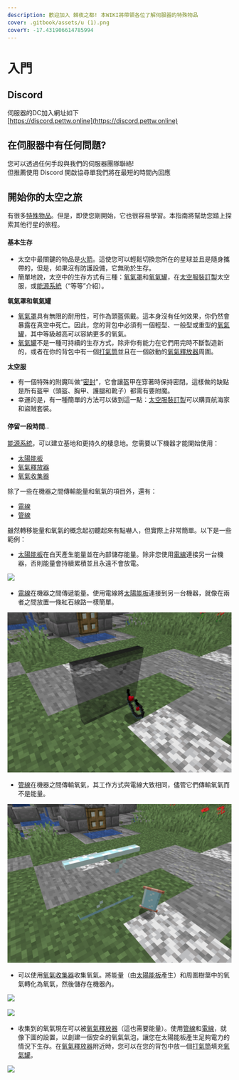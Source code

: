 ```yaml
---
description: 歡迎加入 棘夜之都! 本WIKI將帶領各位了解伺服器的特殊物品
cover: .gitbook/assets/u (1).png
coverY: -17.431906614785994
---
```


# 入門

## Discord

伺服器的DC加入網址如下\
[https://discord.pettw.online](https://discord.pettw.online)

## 在伺服器中有任何問題?

您可以透過任何手段與我們的伺服器團隊聯絡!\
但推薦使用 Discord 開啟協尋單我們將在最短的時間內回應

## 開始你的太空之旅

有很多[特殊物品](space/itemlist.md)。但是，即使您剛開始，它也很容易學習。本指南將幫助您踏上探索其他行星的旅程。

#### 基本生存

* 太空中最關鍵的物品是[火箭](item/rocket.md)。這使您可以輕鬆切換您所在的星球並且是隨身攜帶的，但是，如果沒有防護設備，它無助於生存。
* 簡單地說，太空中的生存方式有三種：[氧氣罩](item/oxygen-mask.md)和[氧氣罐](item/oxygen-tank.md)，在[太空服裝訂製](item/suit-fabricator.md)太空服，或[能源系統](space/energy-systems.md)（“等等”介紹）。

**氧氣罩和氧氣罐**

* [氧氣罩](item/oxygen-mask.md)具有無限的耐用性，可作為頭盔佩戴。這本身沒有任何效果，你仍然會暴露在真空中死亡。因此，您的背包中必須有一個輕型、一般型或重型的[氧氣罐](item/oxygen-tank.md)，其中等級越高可以容納更多的氧氣。
* [氧氣罐](item/oxygen-tank.md)不是一種可持續的生存方式，除非你有能力在它們用完時不斷製造新的，或者在你的背包中有一個[打氣筒](item/oxygen-refiller.md)並且在一個啟動的[氧氣釋放器](item/Oxygen-Bubble-Distributor.md)周圍。

**太空服**

* 有一個特殊的附魔叫做“[密封](te-shu-fu-mo/airtight.md)”，它會讓盔甲在穿著時保持密閉。這樣做的缺點是所有盔甲（頭盔、胸甲、護腿和靴子）都需有要附魔。
* 幸運的是，有一種簡單的方法可以做到這一點：[太空服裝訂製](item/suit-fabricator.md)可以購買航海家和盜賊套裝。

#### 停留一段時間..

[能源系統](space/energy-systems.md)，可以建立基地和更持久的棲息地。您需要以下機器才能開始使用：

* [太陽能板](item/Solar-Panel.md)
* [氧氣釋放器](item/Oxygen-Bubble-Distributor.md)
* [氧氣收集器](item/Oxygen-Collector.md)

除了一些在機器之間傳輸能量和氧氣的項目外，還有：

* [電線](item/Wire.md)
* [管線](item/Pipe.md)

雖然轉移能量和氧氣的概念起初聽起來有點嚇人，但實際上非常簡單。以下是一些範例：

* [太陽能板](item/Solar-Panel.md)在白天產生能量並在內部儲存能量。除非您使用[電線](item/Wire.md)連接另一台機器，否則能量會持續累積並且永遠不會放電。

![](https://camo.githubusercontent.com/06f0c8a2404aa8fcecdcb59258422d9bf12efbd5ab13e0e32686b71bf66bbb4c/68747470733a2f2f692e696d6775722e636f6d2f4654567265574f2e706e67)

* [電線](item/Wire.md)在機器之間傳遞能量。使用電線將[太陽能板](item/Solar-Panel.md)連接到另一台機器，就像在兩者之間放置一條紅石線路一樣簡單。

![](<.gitbook/assets/image (1).png>)



* [管線](item/Pipe.md)在機器之間傳輸氧氣，其工作方式與電線大致相同，儘管它們傳輸氧氣而不是能量。

![](<.gitbook/assets/image (2).png>)



* 可以使用[氧氣收集器](item/Oxygen-Collector.md)收集氧氣。將能量（由[太陽能板](item/Solar-Panel.md)產生）和周圍樹葉中的氧氣轉化為氧氣，然後儲存在機器內。

![](https://camo.githubusercontent.com/58e54fe244fad55491be59f257d6598158d50d7d56255fc154f34e26e7d3c370/68747470733a2f2f692e696d6775722e636f6d2f4a5a527a7365472e706e67)

![](https://camo.githubusercontent.com/1f0820413d0a557b590ae47be9e003d4a4eae964e659b9a06115811f6cf8c79a/68747470733a2f2f692e696d6775722e636f6d2f6c3042456d49512e706e67)

* 收集到的氧氣現在可以被[氧氣釋放器](item/Oxygen-Bubble-Distributor.md)（這也需要能量）。使用[管線](item/Pipe.md)和[電線](item/Wire.md)，就像下圖的設置，以創建一個安全的氧氣氣泡，讓您在太陽能板產生足夠電力的情況下生存。在[氧氣釋放器](item/Oxygen-Bubble-Distributor.md)附近時，您可以在您的背包中放一個[打氣筒](item/oxygen-refiller.md)填充[氧氣罐](item/oxygen-tank.md)。

![](https://camo.githubusercontent.com/f4ada4942ec00449fdcc3db5cb284edc474a5a3d36fc041075768d110050cd84/68747470733a2f2f692e696d6775722e636f6d2f5a364e63347a532e706e67)

#### &#x20;

